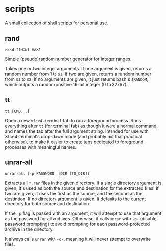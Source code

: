 # scripts

A small collection of shell scripts for personal use.

## rand

```
rand [[MIN] MAX]
```
Simple (pseudo)random number generator for integer ranges.

Takes one or two integer arguments. If one argument is given, returns a random number from 1 to `$1`. If two are given, returns a random number from `$1` to `$2`. If no arguments are given, it just returns bash's `$RANDOM`, which outputs a random positive 16-bit integer (0 to 32767).

## tt

```
tt [CMD...]
```
Open a new `xfce4-terminal` tab to run a foreground process. Runs everything after `tt` (for **t**erminal **t**ab) as though it were a normal command, and names the tab after the full argument string. Intended for use with Xfce4-terminal's drop-down mode (and probably not that practical otherwise), to make it easier to create tabs dedicated to foreground processes with meaningful names.

## unrar-all

```
unrar-all [-p PASSWORD] [DIR [TO_DIR]]
```

Extracts all `*.rar` files in the given directory. If a single directory argument is given, it's used as both the source and destination for the extracted files. If two are given, it uses the first as the source, and the second as the destintion. If no directory argument is given, it defaults to the current directory for both source and destination.

If the `-p` flag is passed with an argument, it will attempt to use that argument as the password for all archives. Otherwise, it calls `unrar` with `-p-` (disable password prompting) to avoid prompting for each password-protected archive in the directory. 

It always calls `unrar` with `-o-`, meaning it will never attempt to overwrite files.
